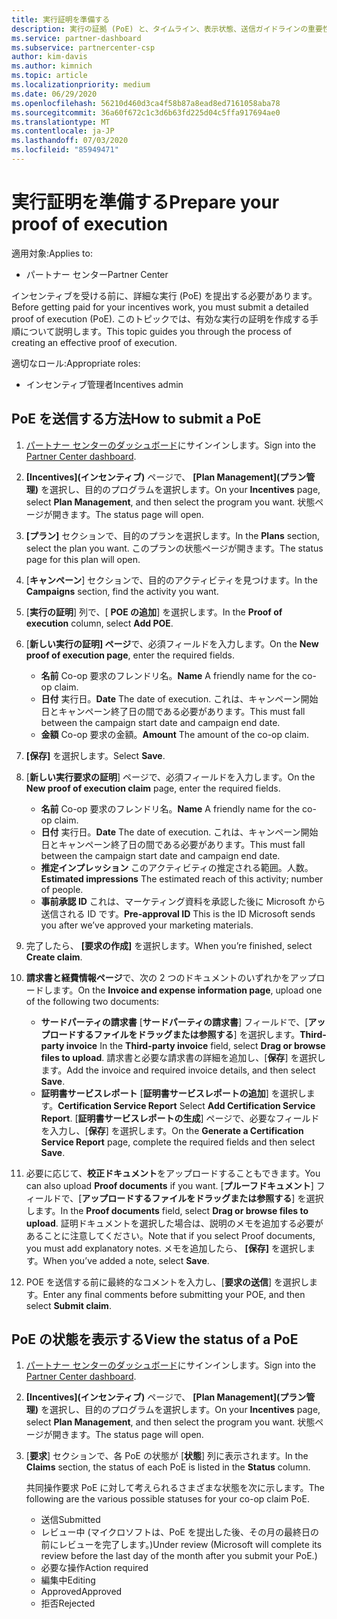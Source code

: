 ```yaml
---
title: 実行証明を準備する
description: 実行の証拠 (PoE) と、タイムライン、表示状態、送信ガイドラインの重要性を理解します。
ms.service: partner-dashboard
ms.subservice: partnercenter-csp
author: kim-davis
ms.author: kimnich
ms.topic: article
ms.localizationpriority: medium
ms.date: 06/29/2020
ms.openlocfilehash: 56210d460d3ca4f58b87a8ead8ed7161058aba78
ms.sourcegitcommit: 36a60f672c1c3d6b63fd225d04c5ffa917694ae0
ms.translationtype: MT
ms.contentlocale: ja-JP
ms.lasthandoff: 07/03/2020
ms.locfileid: "85949471"
---
```

# <a name="prepare-your-proof-of-execution"></a><span data-ttu-id="9920e-103">実行証明を準備する</span><span class="sxs-lookup"><span data-stu-id="9920e-103">Prepare your proof of execution</span></span>

<span data-ttu-id="9920e-104">適用対象:</span><span class="sxs-lookup"><span data-stu-id="9920e-104">Applies to:</span></span>

- <span data-ttu-id="9920e-105">パートナー センター</span><span class="sxs-lookup"><span data-stu-id="9920e-105">Partner Center</span></span>

<span data-ttu-id="9920e-106">インセンティブを受ける前に、詳細な実行 (PoE) を提出する必要があります。</span><span class="sxs-lookup"><span data-stu-id="9920e-106">Before getting paid for your incentives work, you must submit a detailed proof of execution (PoE).</span></span> <span data-ttu-id="9920e-107">このトピックでは、有効な実行の証明を作成する手順について説明します。</span><span class="sxs-lookup"><span data-stu-id="9920e-107">This topic guides you through the process of creating an effective proof of execution.</span></span>

<span data-ttu-id="9920e-108">適切なロール:</span><span class="sxs-lookup"><span data-stu-id="9920e-108">Appropriate roles:</span></span>

- <span data-ttu-id="9920e-109">インセンティブ管理者</span><span class="sxs-lookup"><span data-stu-id="9920e-109">Incentives admin</span></span>

## <a name="how-to-submit-a-poe"></a><span data-ttu-id="9920e-110">PoE を送信する方法</span><span class="sxs-lookup"><span data-stu-id="9920e-110">How to submit a PoE</span></span>

1. <span data-ttu-id="9920e-111">[パートナー センターのダッシュボード](https://partner.microsoft.com/dashboard/)にサインインします。</span><span class="sxs-lookup"><span data-stu-id="9920e-111">Sign into the [Partner Center dashboard](https://partner.microsoft.com/dashboard/).</span></span>

2. <span data-ttu-id="9920e-112">**[Incentives]\(インセンティブ\)** ページで、 **[Plan Management]\(プラン管理\)** を選択し、目的のプログラムを選択します。</span><span class="sxs-lookup"><span data-stu-id="9920e-112">On your **Incentives** page, select **Plan Management**, and then select the program you want.</span></span> <span data-ttu-id="9920e-113">状態ページが開きます。</span><span class="sxs-lookup"><span data-stu-id="9920e-113">The status page will open.</span></span>

3. <span data-ttu-id="9920e-114">**[プラン]** セクションで、目的のプランを選択します。</span><span class="sxs-lookup"><span data-stu-id="9920e-114">In the **Plans** section, select the plan you want.</span></span> <span data-ttu-id="9920e-115">このプランの状態ページが開きます。</span><span class="sxs-lookup"><span data-stu-id="9920e-115">The status page for this plan will open.</span></span>

4. <span data-ttu-id="9920e-116">[**キャンペーン**] セクションで、目的のアクティビティを見つけます。</span><span class="sxs-lookup"><span data-stu-id="9920e-116">In the **Campaigns** section, find the activity you want.</span></span>

5. <span data-ttu-id="9920e-117">[**実行の証明**] 列で、[ **POE の追加**] を選択します。</span><span class="sxs-lookup"><span data-stu-id="9920e-117">In the **Proof of execution** column, select **Add POE**.</span></span>

6. <span data-ttu-id="9920e-118">[**新しい実行の証明] ページ**で、必須フィールドを入力します。</span><span class="sxs-lookup"><span data-stu-id="9920e-118">On the **New proof of execution page**, enter the required fields.</span></span>

   - <span data-ttu-id="9920e-119">**名前** Co-op 要求のフレンドリ名。</span><span class="sxs-lookup"><span data-stu-id="9920e-119">**Name**  A friendly name for the co-op claim.</span></span>
   - <span data-ttu-id="9920e-120">**日付** 実行日。</span><span class="sxs-lookup"><span data-stu-id="9920e-120">**Date**  The date of execution.</span></span> <span data-ttu-id="9920e-121">これは、キャンペーン開始日とキャンペーン終了日の間である必要があります。</span><span class="sxs-lookup"><span data-stu-id="9920e-121">This must fall between the campaign start date and campaign end date.</span></span>
   - <span data-ttu-id="9920e-122">**金額** Co-op 要求の金額。</span><span class="sxs-lookup"><span data-stu-id="9920e-122">**Amount**  The amount of the co-op claim.</span></span>

7. <span data-ttu-id="9920e-123">**[保存]** を選択します。</span><span class="sxs-lookup"><span data-stu-id="9920e-123">Select **Save**.</span></span>

8. <span data-ttu-id="9920e-124">[**新しい実行要求の証明**] ページで、必須フィールドを入力します。</span><span class="sxs-lookup"><span data-stu-id="9920e-124">On the **New proof of execution claim** page, enter the required fields.</span></span>

   - <span data-ttu-id="9920e-125">**名前** Co-op 要求のフレンドリ名。</span><span class="sxs-lookup"><span data-stu-id="9920e-125">**Name**  A friendly name for the co-op claim.</span></span>
   - <span data-ttu-id="9920e-126">**日付** 実行日。</span><span class="sxs-lookup"><span data-stu-id="9920e-126">**Date**  The date of execution.</span></span> <span data-ttu-id="9920e-127">これは、キャンペーン開始日とキャンペーン終了日の間である必要があります。</span><span class="sxs-lookup"><span data-stu-id="9920e-127">This must fall between the campaign start date and campaign end date.</span></span>
   - <span data-ttu-id="9920e-128">**推定インプレッション**  このアクティビティの推定される範囲。人数。</span><span class="sxs-lookup"><span data-stu-id="9920e-128">**Estimated impressions**   The estimated reach of this activity; number of people.</span></span>
   - <span data-ttu-id="9920e-129">**事前承認 ID**  これは、マーケティング資料を承認した後に Microsoft から送信される ID です。</span><span class="sxs-lookup"><span data-stu-id="9920e-129">**Pre-approval ID**   This is the ID Microsoft sends you after we’ve approved your marketing materials.</span></span>

9. <span data-ttu-id="9920e-130">完了したら、 **[要求の作成]** を選択します。</span><span class="sxs-lookup"><span data-stu-id="9920e-130">When you’re finished, select **Create claim**.</span></span>

10. <span data-ttu-id="9920e-131">**請求書と経費情報ページ**で、次の 2 つのドキュメントのいずれかをアップロードします。</span><span class="sxs-lookup"><span data-stu-id="9920e-131">On the **Invoice and expense information page**, upload one of the following two documents:</span></span>
    - <span data-ttu-id="9920e-132">**サードパーティの請求書** [**サードパーティの請求書**] フィールドで、[**アップロードするファイルをドラッグまたは参照する**] を選択します。</span><span class="sxs-lookup"><span data-stu-id="9920e-132">**Third-party invoice**  In the **Third-party invoice** field, select **Drag or browse files to upload**.</span></span> <span data-ttu-id="9920e-133">請求書と必要な請求書の詳細を追加し、[**保存**] を選択します。</span><span class="sxs-lookup"><span data-stu-id="9920e-133">Add the invoice and required invoice details, and then select **Save**.</span></span>
    - <span data-ttu-id="9920e-134">**証明書サービスレポート** [**証明書サービスレポートの追加**] を選択します。</span><span class="sxs-lookup"><span data-stu-id="9920e-134">**Certification Service Report**  Select **Add Certification Service Report**.</span></span> <span data-ttu-id="9920e-135">[**証明書サービスレポートの生成**] ページで、必要なフィールドを入力し、[**保存**] を選択します。</span><span class="sxs-lookup"><span data-stu-id="9920e-135">On the **Generate a Certification Service Report** page, complete the required fields and then select **Save**.</span></span>

11. <span data-ttu-id="9920e-136">必要に応じて、**校正ドキュメント**をアップロードすることもできます。</span><span class="sxs-lookup"><span data-stu-id="9920e-136">You can also upload **Proof documents** if you want.</span></span> <span data-ttu-id="9920e-137">[**プルーフドキュメント**] フィールドで、[**アップロードするファイルをドラッグまたは参照する**] を選択します。</span><span class="sxs-lookup"><span data-stu-id="9920e-137">In the **Proof documents** field, select **Drag or browse files to upload**.</span></span> <span data-ttu-id="9920e-138">証明ドキュメントを選択した場合は、説明のメモを追加する必要があることに注意してください。</span><span class="sxs-lookup"><span data-stu-id="9920e-138">Note that if you select Proof documents, you must add explanatory notes.</span></span> <span data-ttu-id="9920e-139">メモを追加したら、 **[保存]** を選択します。</span><span class="sxs-lookup"><span data-stu-id="9920e-139">When you’ve added a note, select **Save**.</span></span>

12. <span data-ttu-id="9920e-140">POE を送信する前に最終的なコメントを入力し、[**要求の送信**] を選択します。</span><span class="sxs-lookup"><span data-stu-id="9920e-140">Enter any final comments before submitting your POE, and then select **Submit claim**.</span></span>

## <a name="view-the-status-of-a-poe"></a><span data-ttu-id="9920e-141">PoE の状態を表示する</span><span class="sxs-lookup"><span data-stu-id="9920e-141">View the status of a PoE</span></span>

1. <span data-ttu-id="9920e-142">[パートナー センターのダッシュボード](https://partner.microsoft.com/dashboard/)にサインインします。</span><span class="sxs-lookup"><span data-stu-id="9920e-142">Sign into the [Partner Center dashboard](https://partner.microsoft.com/dashboard/).</span></span>

2. <span data-ttu-id="9920e-143">**[Incentives]\(インセンティブ\)** ページで、 **[Plan Management]\(プラン管理\)** を選択し、目的のプログラムを選択します。</span><span class="sxs-lookup"><span data-stu-id="9920e-143">On your **Incentives** page, select **Plan Management**, and then select the program you want.</span></span> <span data-ttu-id="9920e-144">状態ページが開きます。</span><span class="sxs-lookup"><span data-stu-id="9920e-144">The status page will open.</span></span>

3. <span data-ttu-id="9920e-145">[**要求**] セクションで、各 PoE の状態が [**状態**] 列に表示されます。</span><span class="sxs-lookup"><span data-stu-id="9920e-145">In the **Claims** section, the status of each PoE is listed in the **Status** column.</span></span>

   <span data-ttu-id="9920e-146">共同操作要求 PoE に対して考えられるさまざまな状態を次に示します。</span><span class="sxs-lookup"><span data-stu-id="9920e-146">The following are the various possible statuses for your co-op claim PoE.</span></span>

   - <span data-ttu-id="9920e-147">送信</span><span class="sxs-lookup"><span data-stu-id="9920e-147">Submitted</span></span>
   - <span data-ttu-id="9920e-148">レビュー中 (マイクロソフトは、PoE を提出した後、その月の最終日の前にレビューを完了します。)</span><span class="sxs-lookup"><span data-stu-id="9920e-148">Under review (Microsoft will complete its review before the last day of the month after you submit your PoE.)</span></span>
   - <span data-ttu-id="9920e-149">必要な操作</span><span class="sxs-lookup"><span data-stu-id="9920e-149">Action required</span></span>
   - <span data-ttu-id="9920e-150">編集中</span><span class="sxs-lookup"><span data-stu-id="9920e-150">Editing</span></span>
   - <span data-ttu-id="9920e-151">Approved</span><span class="sxs-lookup"><span data-stu-id="9920e-151">Approved</span></span>
   - <span data-ttu-id="9920e-152">拒否</span><span class="sxs-lookup"><span data-stu-id="9920e-152">Rejected</span></span>
